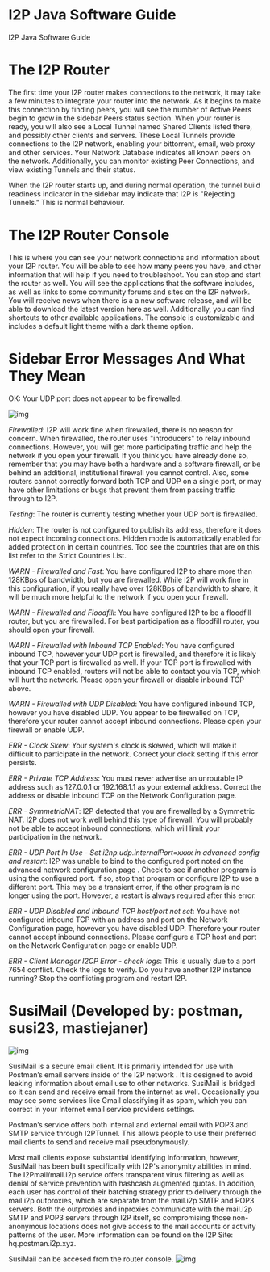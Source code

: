 # I2P Java Software Guide
I2P Java Software Guide

# The I2P Router

The first time your I2P router makes connections to the network, it may take a few minutes to integrate your router into the network. As it begins to make this connection by finding peers, you will see the number of Active Peers begin to grow in the sidebar Peers status section.
When your router is ready, you will also see a Local Tunnel named Shared Clients listed there, and possibly other clients and servers. These Local Tunnels provide connections to the I2P network, enabling your bittorrent, email, web proxy and other services. Your Network Database indicates all known peers on the network. Additionally, you can monitor existing Peer Connections, and view existing Tunnels and their status. 


When the I2P router starts up, and during normal operation, the tunnel build readiness indicator in the sidebar may indicate that I2P is "Rejecting Tunnels." This is normal behaviour.

# The I2P Router Console

This is where you can see your network connections and information about your I2P router. You will be able to see how many peers you have, and other information that will help if you need to troubleshoot. You can stop and start the router as well. You will see the applications that the software includes, as well as links to some community forums and sites on the I2P network. You will receive news when there is a a new software release, and will be able to download the latest version here as well. Additionally, you can find shortcuts to other available applications. The console is customizable and includes a default light theme with a dark theme option.


# Sidebar Error Messages And What They Mean

OK: Your UDP port does not appear to be firewalled.

![img](https://user-images.githubusercontent.com/50714166/188681416-502dd6e5-d2e5-4609-89df-d78af9c183e6.png)

*Firewalled*: I2P will work fine when firewalled, there is no reason for concern. When firewalled, the router uses "introducers" to relay inbound connections. However, you will get more participating traffic and help the network if you open your firewall. If you think you have already done so, remember that you may have both a hardware and a software firewall, or be behind an additional, institutional firewall you cannot control. Also, some routers cannot correctly forward both TCP and UDP on a single port, or may have other limitations or bugs that prevent them from passing traffic through to I2P.

*Testing*: The router is currently testing whether your UDP port is firewalled.

*Hidden*: The router is not configured to publish its address, therefore it does not expect incoming connections. Hidden mode is automatically enabled for added protection in certain countries. Too see the countries that are on this list refer to the Strict Countries List.

*WARN - Firewalled and Fast*: You have configured I2P to share more than 128KBps of bandwidth, but you are firewalled. While I2P will work fine in this configuration, if you really have over 128KBps of bandwidth to share, it will be much more helpful to the network if you open your firewall.

*WARN - Firewalled and Floodfill*: You have configured I2P to be a floodfill router, but you are firewalled. For best participation as a floodfill router, you should open your firewall.

*WARN - Firewalled with Inbound TCP Enabled*: You have configured inbound TCP, however your UDP port is firewalled, and therefore it is likely that your TCP port is firewalled as well. If your TCP port is firewalled with inbound TCP enabled, routers will not be able to contact you via TCP, which will hurt the network. Please open your firewall or disable inbound TCP above.

*WARN - Firewalled with UDP Disabled*: You have configured inbound TCP, however you have disabled UDP. You appear to be firewalled on TCP, therefore your router cannot accept inbound connections. Please open your firewall or enable UDP.

*ERR - Clock Skew*: Your system's clock is skewed, which will make it difficult to participate in the network. Correct your clock setting if this error persists.

*ERR - Private TCP Address*: You must never advertise an unroutable IP address such as 127.0.0.1 or 192.168.1.1 as your external address. Correct the address or disable inbound TCP on the Network Configuration page.

*ERR - SymmetricNAT*: I2P detected that you are firewalled by a Symmetric NAT. I2P does not work well behind this type of firewall. You will probably not be able to accept inbound connections, which will limit your participation in the network.

*ERR - UDP Port In Use - Set i2np.udp.internalPort=xxxx in advanced config and restart*: I2P was unable to bind to the configured port noted on the advanced network configuration page . Check to see if another program is using the configured port. If so, stop that program or configure I2P to use a different port. This may be a transient error, if the other program is no longer using the port. However, a restart is always required after this error.

*ERR - UDP Disabled and Inbound TCP host/port not set*: You have not configured inbound TCP with an address and port on the Network Configuration page, however you have disabled UDP. Therefore your router cannot accept inbound
connections. Please configure a TCP host and port on the Network Configuration page or enable UDP.

*ERR - Client Manager I2CP Error - check logs*: This is usually due to a port 7654 conflict. Check the logs to verify. Do you have another I2P instance running? Stop the conflicting program and restart I2P.

# SusiMail (Developed by: postman, susi23, mastiejaner)
![img](https://user-images.githubusercontent.com/50714166/188678059-289fe956-9c27-495a-bae2-7158ac010b84.png)

SusiMail is a secure email client. It is primarily intended for use with Postman’s email servers inside of the I2P network . It is designed to avoid leaking information about email use to other networks. SusiMail is bridged so it can send and receive email from the internet as well. Occasionally you may see some services like Gmail classifying it as spam, which you can correct in your Internet email service providers settings.

Postman’s service offers both internal and external email with POP3 and SMTP service through I2PTunnel. This allows people to use their preferred mail clients to send and receive mail pseudonymously.

Most mail clients expose substantial identifying information, however, SusiMail has been built specifically with I2P's anonymity abilities in mind. The I2Pmail/mail.i2p service offers transparent virus filtering as well as denial of service prevention with hashcash augmented quotas.
In addition, each user has control of their batching strategy prior to delivery through the mail.i2p outproxies, which are separate from the mail.i2p SMTP and POP3 servers. Both the outproxies and inproxies communicate with the mail.i2p SMTP and POP3 servers through I2P itself, so compromising those non-anonymous locations does not give access to the mail accounts or activity patterns of the user. More information can be found on the I2P Site: hq.postman.i2p.xyz.

SusiMail can be accesed from the router console. 
![img](https://user-images.githubusercontent.com/50714166/188678062-ca64d7fa-b511-4296-908f-94b7fbd28157.png)
